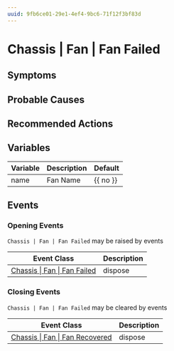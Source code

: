 ```yaml
---
uuid: 9fb6ce01-29e1-4ef4-9bc6-71f12f3bf83d
---
```

# Chassis | Fan | Fan Failed

## Symptoms

## Probable Causes

## Recommended Actions

## Variables

| Variable | Description | Default  |
| -------- | ----------- | -------- |
| name     | Fan Name    | {{ no }} |

## Events

### Opening Events
`Chassis | Fan | Fan Failed` may be raised by events

| Event Class                                                                          | Description |
| ------------------------------------------------------------------------------------ | ----------- |
| [Chassis \| Fan \| Fan Failed](../event-classes-reference/chassis/fan/fan-failed.md) | dispose     |

### Closing Events
`Chassis | Fan | Fan Failed` may be cleared by events

| Event Class                                                                                | Description |
| ------------------------------------------------------------------------------------------ | ----------- |
| [Chassis \| Fan \| Fan Recovered](../event-classes-reference/chassis/fan/fan-recovered.md) | dispose     |
